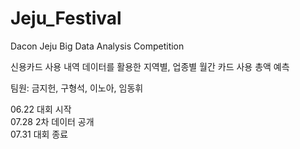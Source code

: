# Jeju_Festival
Dacon Jeju Big Data Analysis Competition

신용카드 사용 내역 데이터를 활용한 지역별, 업종별 월간 카드 사용 총액 예측


팀원: 금지헌, 구형석, 이노아, 임동휘


06.22 대회 시작  
07.28 2차 데이터 공개  
07.31 대회 종료

